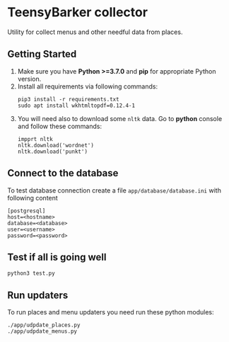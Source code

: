 # TeensyBarker collector

Utility for collect menus and other needful data from places.


## Getting Started

1. Make sure you have **Python >=3.7.0** and **pip** for appropriate Python version.
2. Install all requirements via following commands:
    ```
    pip3 install -r requirements.txt
    sudo apt install wkhtmltopdf=0.12.4-1
    ```
3. You will need also to download some `nltk` data. Go to __python__ console and follow these commands:
    ```
    impprt nltk
    nltk.download('wordnet')
    nltk.download('punkt')
    ```

## Connect to the database

To test database connection create a file `app/database/database.ini` with following content
```
[postgresql]
host=<hostname>
database=<database>
user=<username>
password=<password>
```

## Test if all is going well

```
python3 test.py
```

## Run updaters

To run places and menu updaters you need run these python modules:
```
./app/udpdate_places.py
./app/udpdate_menus.py
```
